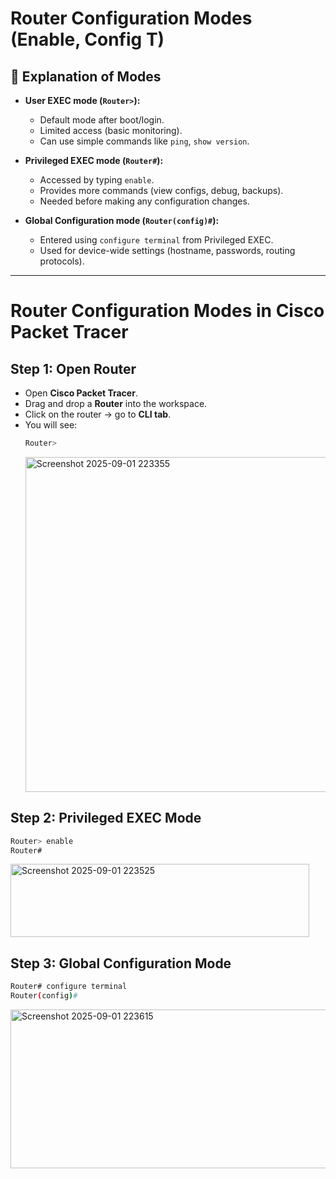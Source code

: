 
# Router Configuration Modes (Enable, Config T)

## 🔹 Explanation of Modes

- **User EXEC mode (`Router>`):**
  - Default mode after boot/login.
  - Limited access (basic monitoring).
  - Can use simple commands like `ping`, `show version`.

- **Privileged EXEC mode (`Router#`):**
  - Accessed by typing `enable`.
  - Provides more commands (view configs, debug, backups).
  - Needed before making any configuration changes.

- **Global Configuration mode (`Router(config)#`):**
  - Entered using `configure terminal` from Privileged EXEC.
  - Used for device-wide settings (hostname, passwords, routing protocols).

---
# Router Configuration Modes in Cisco Packet Tracer

## Step 1: Open Router
- Open **Cisco Packet Tracer**.
- Drag and drop a **Router** into the workspace.
- Click on the router → go to **CLI tab**.
- You will see:
  ```bash
  Router>
  ```
  <img width="600" height="536" alt="Screenshot 2025-09-01 223355" src="https://github.com/user-attachments/assets/93d540ff-f31e-4f00-8424-3db5ae022588" />

## Step 2: Privileged EXEC Mode
```bash
Router> enable
Router#
```
<img width="478" height="117" alt="Screenshot 2025-09-01 223525" src="https://github.com/user-attachments/assets/1c599ddc-d5f0-4c64-ab2b-da9697bf977e" />

## Step 3: Global Configuration Mode
```bash
Router# configure terminal
Router(config)#
```
<img width="705" height="254" alt="Screenshot 2025-09-01 223615" src="https://github.com/user-attachments/assets/87f2e659-4f1e-40f2-9f2c-668aa1fdfa27" />

